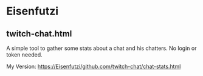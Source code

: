 # Eisenfutzi

## twitch-chat.html

A simple tool to gather some stats about a chat and his chatters. No login or token needed.

My Version: [https://Eisenfutzi/github.com/twitch-chat/chat-stats.html](https://Eisenfutzi/github.com/twitch-chat/chat-stats.html)

<!--
https://docs.github.com/en/get-started/writing-on-github/getting-started-with-writing-and-formatting-on-github/basic-writing-and-formatting-syntax
-->

